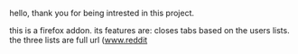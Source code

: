 hello, thank you for being intrested in this project.

this is a firefox addon. its features are:
closes tabs based on the users lists.
  the three lists are full url (www.reddit
